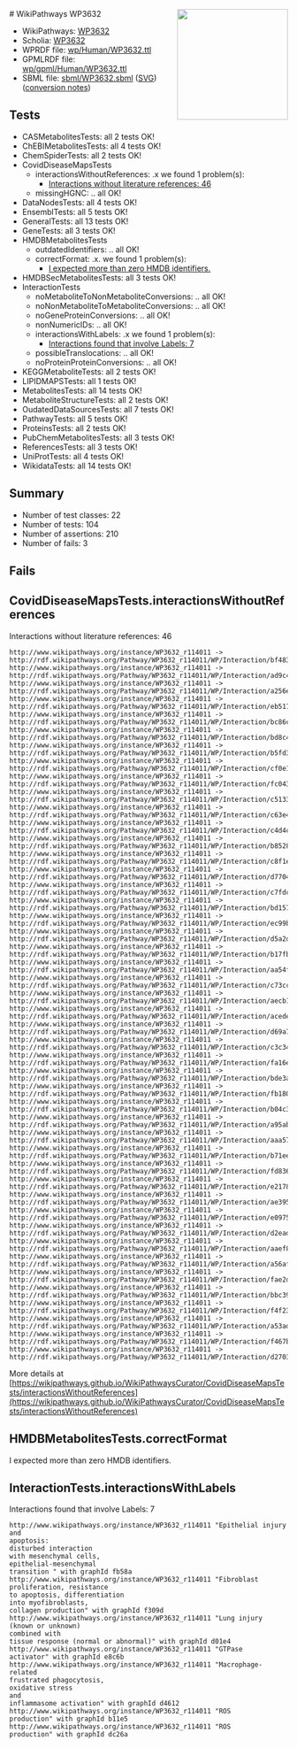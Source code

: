<img style="float: right; width: 200px" src="../logo.png" />
# WikiPathways WP3632

* WikiPathways: [WP3632](https://identifiers.org/wikipathways:WP3632)
* Scholia: [WP3632](https://scholia.toolforge.org/wikipathways/WP3632)
* WPRDF file: [wp/Human/WP3632.ttl](../wp/Human/WP3632.ttl)
* GPMLRDF file: [wp/gpml/Human/WP3632.ttl](../wp/gpml/Human/WP3632.ttl)
* SBML file: [sbml/WP3632.sbml](../sbml/WP3632.sbml) ([SVG](../sbml/WP3632.svg)) ([conversion notes](../sbml/WP3632.txt))

## Tests
* CASMetabolitesTests: all 2 tests OK!
* ChEBIMetabolitesTests: all 4 tests OK!
* ChemSpiderTests: all 2 tests OK!
* CovidDiseaseMapsTests
    * interactionsWithoutReferences: .x we found 1 problem(s):
        * [Interactions without literature references: 46](#9701cd44)
    * missingHGNC: .. all OK!
* DataNodesTests: all 4 tests OK!
* EnsemblTests: all 5 tests OK!
* GeneralTests: all 13 tests OK!
* GeneTests: all 3 tests OK!
* HMDBMetabolitesTests
    * outdatedIdentifiers: .. all OK!
    * correctFormat: .x. we found 1 problem(s):
        * [I expected more than zero HMDB identifiers.](#ad154c1e)
* HMDBSecMetabolitesTests: all 3 tests OK!
* InteractionTests
    * noMetaboliteToNonMetaboliteConversions: .. all OK!
    * noNonMetaboliteToMetaboliteConversions: .. all OK!
    * noGeneProteinConversions: .. all OK!
    * nonNumericIDs: .. all OK!
    * interactionsWithLabels: .x we found 1 problem(s):
        * [Interactions found that involve Labels: 7](#630d267e)
    * possibleTranslocations: .. all OK!
    * noProteinProteinConversions: .. all OK!
* KEGGMetaboliteTests: all 2 tests OK!
* LIPIDMAPSTests: all 1 tests OK!
* MetabolitesTests: all 14 tests OK!
* MetaboliteStructureTests: all 2 tests OK!
* OudatedDataSourcesTests: all 7 tests OK!
* PathwayTests: all 5 tests OK!
* ProteinsTests: all 2 tests OK!
* PubChemMetabolitesTests: all 3 tests OK!
* ReferencesTests: all 3 tests OK!
* UniProtTests: all 4 tests OK!
* WikidataTests: all 14 tests OK!


## Summary

* Number of test classes: 22
* Number of tests: 104
* Number of assertions: 210
* Number of fails: 3

## Fails

<a name="9701cd44" />

## CovidDiseaseMapsTests.interactionsWithoutReferences

Interactions without literature references: 46
```
http://www.wikipathways.org/instance/WP3632_r114011 -> http://rdf.wikipathways.org/Pathway/WP3632_r114011/WP/Interaction/bf483
http://www.wikipathways.org/instance/WP3632_r114011 -> http://rdf.wikipathways.org/Pathway/WP3632_r114011/WP/Interaction/ad9c4
http://www.wikipathways.org/instance/WP3632_r114011 -> http://rdf.wikipathways.org/Pathway/WP3632_r114011/WP/Interaction/a256e
http://www.wikipathways.org/instance/WP3632_r114011 -> http://rdf.wikipathways.org/Pathway/WP3632_r114011/WP/Interaction/eb517
http://www.wikipathways.org/instance/WP3632_r114011 -> http://rdf.wikipathways.org/Pathway/WP3632_r114011/WP/Interaction/bc86c
http://www.wikipathways.org/instance/WP3632_r114011 -> http://rdf.wikipathways.org/Pathway/WP3632_r114011/WP/Interaction/bd8c4
http://www.wikipathways.org/instance/WP3632_r114011 -> http://rdf.wikipathways.org/Pathway/WP3632_r114011/WP/Interaction/b5fd3
http://www.wikipathways.org/instance/WP3632_r114011 -> http://rdf.wikipathways.org/Pathway/WP3632_r114011/WP/Interaction/cf0e1
http://www.wikipathways.org/instance/WP3632_r114011 -> http://rdf.wikipathways.org/Pathway/WP3632_r114011/WP/Interaction/fc043
http://www.wikipathways.org/instance/WP3632_r114011 -> http://rdf.wikipathways.org/Pathway/WP3632_r114011/WP/Interaction/c5133
http://www.wikipathways.org/instance/WP3632_r114011 -> http://rdf.wikipathways.org/Pathway/WP3632_r114011/WP/Interaction/c63e4
http://www.wikipathways.org/instance/WP3632_r114011 -> http://rdf.wikipathways.org/Pathway/WP3632_r114011/WP/Interaction/c4d4c
http://www.wikipathways.org/instance/WP3632_r114011 -> http://rdf.wikipathways.org/Pathway/WP3632_r114011/WP/Interaction/b8528
http://www.wikipathways.org/instance/WP3632_r114011 -> http://rdf.wikipathways.org/Pathway/WP3632_r114011/WP/Interaction/c8f1e
http://www.wikipathways.org/instance/WP3632_r114011 -> http://rdf.wikipathways.org/Pathway/WP3632_r114011/WP/Interaction/d7704
http://www.wikipathways.org/instance/WP3632_r114011 -> http://rdf.wikipathways.org/Pathway/WP3632_r114011/WP/Interaction/c7fdc
http://www.wikipathways.org/instance/WP3632_r114011 -> http://rdf.wikipathways.org/Pathway/WP3632_r114011/WP/Interaction/bd157
http://www.wikipathways.org/instance/WP3632_r114011 -> http://rdf.wikipathways.org/Pathway/WP3632_r114011/WP/Interaction/ec99b
http://www.wikipathways.org/instance/WP3632_r114011 -> http://rdf.wikipathways.org/Pathway/WP3632_r114011/WP/Interaction/d5a2d
http://www.wikipathways.org/instance/WP3632_r114011 -> http://rdf.wikipathways.org/Pathway/WP3632_r114011/WP/Interaction/b17fb
http://www.wikipathways.org/instance/WP3632_r114011 -> http://rdf.wikipathways.org/Pathway/WP3632_r114011/WP/Interaction/aa54f
http://www.wikipathways.org/instance/WP3632_r114011 -> http://rdf.wikipathways.org/Pathway/WP3632_r114011/WP/Interaction/c73cc
http://www.wikipathways.org/instance/WP3632_r114011 -> http://rdf.wikipathways.org/Pathway/WP3632_r114011/WP/Interaction/aecb1
http://www.wikipathways.org/instance/WP3632_r114011 -> http://rdf.wikipathways.org/Pathway/WP3632_r114011/WP/Interaction/acede
http://www.wikipathways.org/instance/WP3632_r114011 -> http://rdf.wikipathways.org/Pathway/WP3632_r114011/WP/Interaction/d69a7
http://www.wikipathways.org/instance/WP3632_r114011 -> http://rdf.wikipathways.org/Pathway/WP3632_r114011/WP/Interaction/c3c34
http://www.wikipathways.org/instance/WP3632_r114011 -> http://rdf.wikipathways.org/Pathway/WP3632_r114011/WP/Interaction/fa16e
http://www.wikipathways.org/instance/WP3632_r114011 -> http://rdf.wikipathways.org/Pathway/WP3632_r114011/WP/Interaction/bde3a
http://www.wikipathways.org/instance/WP3632_r114011 -> http://rdf.wikipathways.org/Pathway/WP3632_r114011/WP/Interaction/fb180
http://www.wikipathways.org/instance/WP3632_r114011 -> http://rdf.wikipathways.org/Pathway/WP3632_r114011/WP/Interaction/b04c3
http://www.wikipathways.org/instance/WP3632_r114011 -> http://rdf.wikipathways.org/Pathway/WP3632_r114011/WP/Interaction/a95ab
http://www.wikipathways.org/instance/WP3632_r114011 -> http://rdf.wikipathways.org/Pathway/WP3632_r114011/WP/Interaction/aaa57
http://www.wikipathways.org/instance/WP3632_r114011 -> http://rdf.wikipathways.org/Pathway/WP3632_r114011/WP/Interaction/b71ee
http://www.wikipathways.org/instance/WP3632_r114011 -> http://rdf.wikipathways.org/Pathway/WP3632_r114011/WP/Interaction/fd836
http://www.wikipathways.org/instance/WP3632_r114011 -> http://rdf.wikipathways.org/Pathway/WP3632_r114011/WP/Interaction/e2178
http://www.wikipathways.org/instance/WP3632_r114011 -> http://rdf.wikipathways.org/Pathway/WP3632_r114011/WP/Interaction/ae395
http://www.wikipathways.org/instance/WP3632_r114011 -> http://rdf.wikipathways.org/Pathway/WP3632_r114011/WP/Interaction/e0975
http://www.wikipathways.org/instance/WP3632_r114011 -> http://rdf.wikipathways.org/Pathway/WP3632_r114011/WP/Interaction/d2ead
http://www.wikipathways.org/instance/WP3632_r114011 -> http://rdf.wikipathways.org/Pathway/WP3632_r114011/WP/Interaction/aaef8
http://www.wikipathways.org/instance/WP3632_r114011 -> http://rdf.wikipathways.org/Pathway/WP3632_r114011/WP/Interaction/a56af
http://www.wikipathways.org/instance/WP3632_r114011 -> http://rdf.wikipathways.org/Pathway/WP3632_r114011/WP/Interaction/fae2d
http://www.wikipathways.org/instance/WP3632_r114011 -> http://rdf.wikipathways.org/Pathway/WP3632_r114011/WP/Interaction/bbc39
http://www.wikipathways.org/instance/WP3632_r114011 -> http://rdf.wikipathways.org/Pathway/WP3632_r114011/WP/Interaction/f4f23
http://www.wikipathways.org/instance/WP3632_r114011 -> http://rdf.wikipathways.org/Pathway/WP3632_r114011/WP/Interaction/a53ad
http://www.wikipathways.org/instance/WP3632_r114011 -> http://rdf.wikipathways.org/Pathway/WP3632_r114011/WP/Interaction/f467b
http://www.wikipathways.org/instance/WP3632_r114011 -> http://rdf.wikipathways.org/Pathway/WP3632_r114011/WP/Interaction/d2703
```

More details at [https://wikipathways.github.io/WikiPathwaysCurator/CovidDiseaseMapsTests/interactionsWithoutReferences](https://wikipathways.github.io/WikiPathwaysCurator/CovidDiseaseMapsTests/interactionsWithoutReferences)

<a name="ad154c1e" />

## HMDBMetabolitesTests.correctFormat

I expected more than zero HMDB identifiers.
<a name="630d267e" />

## InteractionTests.interactionsWithLabels

Interactions found that involve Labels: 7
```
http://www.wikipathways.org/instance/WP3632_r114011 "Epithelial injury and
apoptosis:
disturbed interaction
with mesenchymal cells,
epithelial-mesenchymal
transition " with graphId fb58a
http://www.wikipathways.org/instance/WP3632_r114011 "Fibroblast
proliferation, resistance 
to apoptosis, differentiation
into myofibroblasts, 
collagen production" with graphId f309d
http://www.wikipathways.org/instance/WP3632_r114011 "Lung injury (known or unknown) 
combined with 
tissue response (normal or abnormal)" with graphId d01e4
http://www.wikipathways.org/instance/WP3632_r114011 "GTPase
activator" with graphId e8c6b
http://www.wikipathways.org/instance/WP3632_r114011 "Macrophage-related
frustrated phagocytosis, 
oxidative stress
and
inflammasome activation" with graphId d4612
http://www.wikipathways.org/instance/WP3632_r114011 "ROS
production" with graphId b11e5
http://www.wikipathways.org/instance/WP3632_r114011 "ROS
production" with graphId dc26a
```

